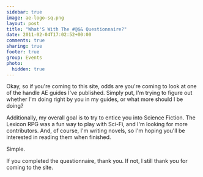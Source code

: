 ```yaml
---
sidebar: true
image: ae-logo-sq.png
layout: post
title: "What'S With The #@$& Questionnaire?"
date: 2011-02-04T17:02:52+00:00
comments: true
sharing: true
footer: true
group: Events
photo:
  hidden: true
---
```


Okay, so if you're coming to this site, odds are you're coming to look at one of the handle AE guides I've published. Simply put, I'm trying to figure out whether I'm doing right by you in my guides, or what more should I be doing?
<!-- more -->
Additionally, my overall goal is to try to entice you into Science Fiction. The Lexicon RPG was a fun way to play with Sci-Fi, and I'm looking for more contributors. And, of course, I'm writing novels, so I'm hoping you'll be interested in reading them when finished.

Simple.

If you completed the questionnaire, thank you. If not, I still thank you for coming to the site.
